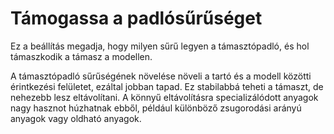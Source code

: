 # Támogassa a padlósűrűséget

Ez a beállítás megadja, hogy milyen sűrű legyen a támasztópadló, és hol támaszkodik a támasz a modellen.

A támasztópadló sűrűségének növelése növeli a tartó és a modell közötti érintkezési felületet, ezáltal jobban tapad. Ez stabilabbá teheti a támaszt, de nehezebb lesz eltávolítani. A könnyű eltávolításra specializálódott anyagok nagy hasznot húzhatnak ebből, például különböző zsugorodási arányú anyagok vagy oldható anyagok.
